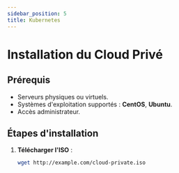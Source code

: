 ```yaml
---
sidebar_position: 5
title: Kubernetes
---
```


# Installation du Cloud Privé

## Prérequis

- Serveurs physiques ou virtuels.
- Systèmes d'exploitation supportés : **CentOS**, **Ubuntu**.
- Accès administrateur.

## Étapes d'installation

1. **Télécharger l'ISO** :
   ```bash
   wget http://example.com/cloud-private.iso
   ```